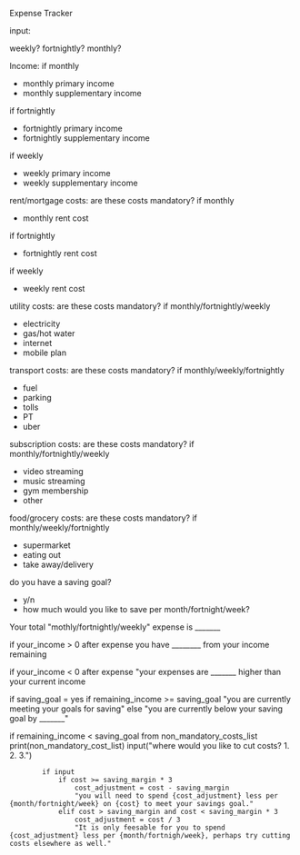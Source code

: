 Expense Tracker

input:

weekly?
fortnightly?
monthly?



Income:
if monthly
- monthly primary income
- monthly supplementary income

if fortnightly
- fortnightly primary income
- fortnightly supplementary income

if weekly
- weekly primary income 
- weekly supplementary income



rent/mortgage costs:
are these costs mandatory?
if monthly
- monthly rent cost

if fortnightly 
- fortnightly rent cost

if weekly
- weekly rent cost 



utility costs:
are these costs mandatory?
if monthly/fortnightly/weekly
- electricity
- gas/hot water
- internet
- mobile plan



transport costs:
are these costs mandatory?
if monthly/weekly/fortnightly
- fuel
- parking
- tolls
- PT 
- uber



subscription costs:
are these costs mandatory?
if monthly/fortnightly/weekly
- video streaming
- music streaming
- gym membership
- other



food/grocery costs:
are these costs mandatory?
if monthly/weekly/fortnightly
- supermarket
- eating out
- take away/delivery



do you have a saving goal?
- y/n
- how much would you like to save per month/fortnight/week?



Your total "mothly/fortnightly/weekly" expense is _______ 

if your_income > 0 after expense
    you have ________ from your income remaining 

if your_income < 0 after expense
    "your expenses are _______ higher than your current income 

if saving_goal = yes
    if remaining_income >= saving_goal
        "you are currently meeting your goals for saving"
    else
        "you are currently below your saving goal by _______"




if remaining_income < saving_goal
    from non_mandatory_costs_list
        print(non_mandatory_cost_list)
            input("where would you like to cut costs?
                    1.
                    2.
                    3.")

            if input
                if cost >= saving_margin * 3
                    cost_adjustment = cost - saving_margin
                    "you will need to spend {cost_adjustment} less per {month/fortnight/week} on {cost} to meet your savings goal."
                elif cost > saving_margin and cost < saving_margin * 3
                    cost_adjustment = cost / 3
                    "It is only feesable for you to spend {cost_adjustment} less per {month/fortnigh/week}, perhaps try cutting costs elsewhere as well."



